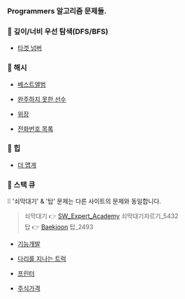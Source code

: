 ### Programmers 알고리즘 문제들.

### &#128205; 깊이/너비 우선 탐색(DFS/BFS)
- [타겟 넘버](https://programmers.co.kr/learn/courses/30/lessons/43165?language=java)

### &#128205; 해시
- [베스트앨범](https://programmers.co.kr/learn/courses/30/lessons/42579)

- [완주하지 못한 선수](https://programmers.co.kr/learn/courses/30/lessons/42576)

- [위장](https://programmers.co.kr/learn/courses/30/lessons/42578)

- [전화번호 목록](https://programmers.co.kr/learn/courses/30/lessons/42579?language=java)

### &#128205; 힙
- [더 맵게](https://programmers.co.kr/learn/courses/30/lessons/42626?language=java)

### &#128205; 스택 큐
&#10069;&#10069; '쇠막대기' & '탑' 문제는 다른 사이트의 문제와 동일합니다.  
> 쇠막대기 &#128073; [SW_Expert_Academy](https://github.com/soomin0328/Algorithm/tree/master/Algorithm/src/SW_Expert_Academy) 쇠막대기자르기_5432  
> 탑 &#128073; [Baekjoon](https://github.com/soomin0328/Algorithm/tree/master/Algorithm/src/Baekjoon) 탑_2493

- [기능개발](https://programmers.co.kr/learn/courses/30/lessons/42586?language=java)

- [다리를 지나는 트럭](https://programmers.co.kr/learn/courses/30/lessons/42583?language=java)

- [프린터](https://programmers.co.kr/learn/courses/30/lessons/42587?language=java)

- [주식가격](https://programmers.co.kr/learn/courses/30/lessons/42584?language=java)
